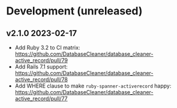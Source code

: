# Development (unreleased)

## v2.1.0 2023-02-17

* Add Ruby 3.2 to CI matrix: https://github.com/DatabaseCleaner/database_cleaner-active_record/pull/79
* Add Rails 7.1 support: https://github.com/DatabaseCleaner/database_cleaner-active_record/pull/78
* Add WHERE clause to make `ruby-spanner-activerecord` happy: https://github.com/DatabaseCleaner/database_cleaner-active_record/pull/77